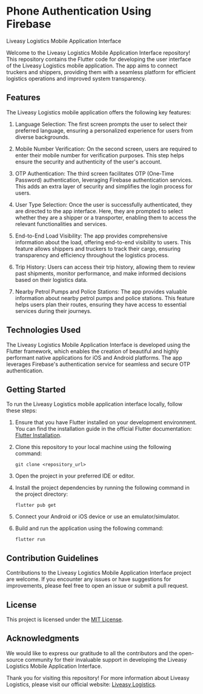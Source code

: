 # Phone Authentication Using Firebase
Liveasy Logistics Mobile Application Interface 

Welcome to the Liveasy Logistics Mobile Application Interface repository! This repository contains the Flutter code for developing the user interface of the Liveasy Logistics mobile application. The app aims to connect truckers and shippers, providing them with a seamless platform for efficient logistics operations and improved system transparency.

## Features

The Liveasy Logistics mobile application offers the following key features:

1. Language Selection: The first screen prompts the user to select their preferred language, ensuring a personalized experience for users from diverse backgrounds.

2. Mobile Number Verification: On the second screen, users are required to enter their mobile number for verification purposes. This step helps ensure the security and authenticity of the user's account.

3. OTP Authentication: The third screen facilitates OTP (One-Time Password) authentication, leveraging Firebase authentication services. This adds an extra layer of security and simplifies the login process for users.

4. User Type Selection: Once the user is successfully authenticated, they are directed to the app interface. Here, they are prompted to select whether they are a shipper or a transporter, enabling them to access the relevant functionalities and services.

5. End-to-End Load Visibility: The app provides comprehensive information about the load, offering end-to-end visibility to users. This feature allows shippers and truckers to track their cargo, ensuring transparency and efficiency throughout the logistics process.

6. Trip History: Users can access their trip history, allowing them to review past shipments, monitor performance, and make informed decisions based on their logistics data.

7. Nearby Petrol Pumps and Police Stations: The app provides valuable information about nearby petrol pumps and police stations. This feature helps users plan their routes, ensuring they have access to essential services during their journeys.

## Technologies Used

The Liveasy Logistics Mobile Application Interface is developed using the Flutter framework, which enables the creation of beautiful and highly performant native applications for iOS and Android platforms. The app leverages Firebase's authentication service for seamless and secure OTP authentication.

## Getting Started

To run the Liveasy Logistics mobile application interface locally, follow these steps:

1. Ensure that you have Flutter installed on your development environment. You can find the installation guide in the official Flutter documentation: [Flutter Installation](https://flutter.dev/docs/get-started/install).

2. Clone this repository to your local machine using the following command:
   ```
   git clone <repository_url>
   ```

3. Open the project in your preferred IDE or editor.

4. Install the project dependencies by running the following command in the project directory:
   ```
   flutter pub get
   ```

5. Connect your Android or iOS device or use an emulator/simulator.

6. Build and run the application using the following command:
   ```
   flutter run
   ```

## Contribution Guidelines

Contributions to the Liveasy Logistics Mobile Application Interface project are welcome. If you encounter any issues or have suggestions for improvements, please feel free to open an issue or submit a pull request.

## License

This project is licensed under the [MIT License](LICENSE).

## Acknowledgments

We would like to express our gratitude to all the contributors and the open-source community for their invaluable support in developing the Liveasy Logistics Mobile Application Interface.

Thank you for visiting this repository! For more information about Liveasy Logistics, please visit our official website: [Liveasy Logistics](https://www.liveasy.io).
